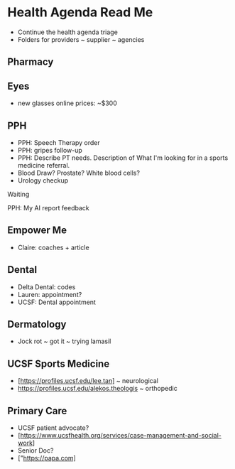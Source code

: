 # Health Agenda Read Me

* Continue the health agenda triage
* Folders for providers ~ supplier ~ agencies

## Pharmacy

## Eyes

* new glasses online prices: ~$300

## PPH

* PPH: Speech Therapy order
* PPH: gripes follow-up
* PPH: Describe PT needs. Description of What I'm looking for in a sports medicine referral.
* Blood Draw? Prostate? White blood cells?
* Urology checkup

Waiting

PPH: My AI report feedback

## Empower Me

* Claire: coaches + article

## Dental

* Delta Dental: codes
* Lauren: appointment?
* UCSF: Dental appointment

## Dermatology

* Jock rot ~ got it ~ trying lamasil

## UCSF Sports Medicine

* [https://profiles.ucsf.edu/lee.tan] ~ neurological
* <https://profiles.ucsf.edu/alekos.theologis> ~ orthopedic

## Primary Care

* UCSF patient advocate?
* [https://www.ucsfhealth.org/services/case-management-and-social-work]
* Senior Doc?
* ["https://papa.com]
